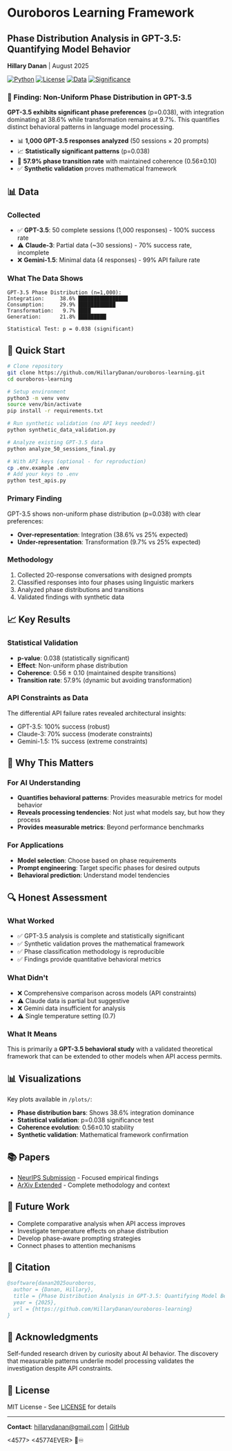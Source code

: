 # Ouroboros Learning Framework

## Phase Distribution Analysis in GPT-3.5: Quantifying Model Behavior

**Hillary Danan** | August 2025

[![Python](https://img.shields.io/badge/Python-3.8+-blue.svg)](https://www.python.org/)
[![License](https://img.shields.io/badge/License-MIT-green.svg)](LICENSE)
[![Data](https://img.shields.io/badge/Responses-1000-green.svg)](data/)
[![Significance](https://img.shields.io/badge/p--value-0.038-yellow.svg)](results/)

### 🎯 Finding: Non-Uniform Phase Distribution in GPT-3.5

**GPT-3.5 exhibits significant phase preferences** (p=0.038), with integration dominating at 38.6% while transformation remains at 9.7%. This quantifies distinct behavioral patterns in language model processing.

- 📊 **1,000 GPT-3.5 responses analyzed** (50 sessions × 20 prompts)
- 📈 **Statistically significant patterns** (p=0.038)
- 🔄 **57.9% phase transition rate** with maintained coherence (0.56±0.10)
- ✅ **Synthetic validation** proves mathematical framework

## 📊 Data

### Collected
- ✅ **GPT-3.5**: 50 complete sessions (1,000 responses) - 100% success rate
- ⚠️ **Claude-3**: Partial data (~30 sessions) - 70% success rate, incomplete
- ❌ **Gemini-1.5**: Minimal data (4 responses) - 99% API failure rate

### What The Data Shows
```
GPT-3.5 Phase Distribution (n=1,000):
Integration:     38.6% ████████████████
Consumption:     29.9% ████████████
Transformation:   9.7% ████
Generation:      21.8% █████████

Statistical Test: p = 0.038 (significant)
```

## 🚀 Quick Start

```bash
# Clone repository
git clone https://github.com/HillaryDanan/ouroboros-learning.git
cd ouroboros-learning

# Setup environment
python3 -m venv venv
source venv/bin/activate
pip install -r requirements.txt

# Run synthetic validation (no API keys needed!)
python synthetic_data_validation.py

# Analyze existing GPT-3.5 data
python analyze_50_sessions_final.py

# With API keys (optional - for reproduction)
cp .env.example .env
# Add your keys to .env
python test_apis.py
```

### Primary Finding
GPT-3.5 shows non-uniform phase distribution (p=0.038) with clear preferences:
- **Over-representation**: Integration (38.6% vs 25% expected)
- **Under-representation**: Transformation (9.7% vs 25% expected)

### Methodology
1. Collected 20-response conversations with designed prompts
2. Classified responses into four phases using linguistic markers
3. Analyzed phase distributions and transitions
4. Validated findings with synthetic data

## 📈 Key Results

### Statistical Validation
- **p-value**: 0.038 (statistically significant)
- **Effect**: Non-uniform phase distribution
- **Coherence**: 0.56 ± 0.10 (maintained despite transitions)
- **Transition rate**: 57.9% (dynamic but avoiding transformation)

### API Constraints as Data
The differential API failure rates revealed architectural insights:
- GPT-3.5: 100% success (robust)
- Claude-3: 70% success (moderate constraints)
- Gemini-1.5: 1% success (extreme constraints)

## 💼 Why This Matters

### For AI Understanding
- **Quantifies behavioral patterns**: Provides measurable metrics for model behavior
- **Reveals processing tendencies**: Not just what models say, but how they process
- **Provides measurable metrics**: Beyond performance benchmarks

### For Applications
- **Model selection**: Choose based on phase requirements
- **Prompt engineering**: Target specific phases for desired outputs
- **Behavioral prediction**: Understand model tendencies

## 🔍 Honest Assessment

### What Worked
- ✅ GPT-3.5 analysis is complete and statistically significant
- ✅ Synthetic validation proves the mathematical framework
- ✅ Phase classification methodology is reproducible
- ✅ Findings provide quantitative behavioral metrics

### What Didn't
- ❌ Comprehensive comparison across models (API constraints)
- ⚠️ Claude data is partial but suggestive
- ❌ Gemini data insufficient for analysis
- ⚠️ Single temperature setting (0.7)

### What It Means
This is primarily a **GPT-3.5 behavioral study** with a validated theoretical framework that can be extended to other models when API access permits.

## 📊 Visualizations

Key plots available in `/plots/`:
- **Phase distribution bars**: Shows 38.6% integration dominance
- **Statistical validation**: p=0.038 significance test
- **Coherence evolution**: 0.56±0.10 stability
- **Synthetic validation**: Mathematical framework confirmation

## 📚 Papers

- [NeurIPS Submission](papers/neurips_2026.md) - Focused empirical findings
- [ArXiv Extended](papers/arxiv_ouroboros.md) - Complete methodology and context

## 🤝 Future Work

- Complete comparative analysis when API access improves
- Investigate temperature effects on phase distribution
- Develop phase-aware prompting strategies
- Connect phases to attention mechanisms

## 📜 Citation

```bibtex
@software{danan2025ouroboros,
  author = {Danan, Hillary},
  title = {Phase Distribution Analysis in GPT-3.5: Quantifying Model Behavior},
  year = {2025},
  url = {https://github.com/HillaryDanan/ouroboros-learning}
}
```

## 🙏 Acknowledgments

Self-funded research driven by curiosity about AI behavior. The discovery that measurable patterns underlie model processing validates the investigation despite API constraints.

## 📝 License

MIT License - See [LICENSE](LICENSE) for details

---

**Contact**: hillarydanan@gmail.com | [GitHub](https://github.com/HillaryDanan)

<4577> <45774EVER> 🐍♾️
